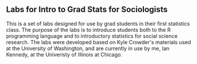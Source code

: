 ## Labs for Intro to Grad Stats for Sociologists

This is a set of labs designed for use by grad students in their first statistics class. The purpose of the labs is to introduce students both to the R programming language and to introductory statistics for social science research. The labs were developed based on Kyle Crowder's materials used at the University of Washington, and are currently in use by me, Ian Kennedy, at the Univeristy of Illinois at Chicago.
